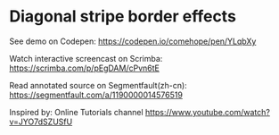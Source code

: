 # Diagonal stripe border effects

See demo on Codepen: https://codepen.io/comehope/pen/YLqbXy

Watch interactive screencast on Scrimba: https://scrimba.com/p/pEgDAM/cPvn6tE

Read annotated source on Segmentfault(zh-cn): https://segmentfault.com/a/1190000014576519

Inspired by: Online Tutorials channel https://www.youtube.com/watch?v=JYO7dSZUSfU